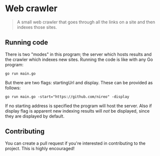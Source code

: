 # Web crawler

> A small web crawler that goes through all the links on a site and then indexes those sites.

## Running code

There is two "modes" in this program; the server which hosts results and the crawler which indexes new sites. Running the code is like with any Go program:

```
go run main.go
```

But there are two flags: startingUrl and display. These can be provided as follows:

```
go run main.go -start="https://github.com/nireo" -display
```

If no starting address is specified the program will host the server. Also if display flag is apparent new indexing results will _not_ be displayed, since they are displayed by default.

## Contributing

You can create a pull request if you're interested in contributing to the project. This is highly encouraged!
